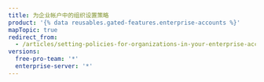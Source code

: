 ```yaml
---
title: 为企业帐户中的组织设置策略
product: '{% data reusables.gated-features.enterprise-accounts %}'
mapTopic: true
redirect_from:
  - /articles/setting-policies-for-organizations-in-your-enterprise-account
versions:
  free-pro-team: '*'
  enterprise-server: '*'
---
```


